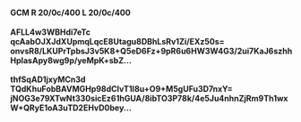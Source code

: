#### GCM R 20/0c/400 L 20/0c/400
**AFLL4w3WBHdi7eTc**<br/>**qcAabOJXJdXUpmqLqcE8Utagu8DBhLsRv1Zi/EXz50s=**<br/>**onvsR8/LKUPrTpbsJ3v5K8+Q5eD6Fz+9pR6u6HW3W4G3/2ui7KaJ6szhhHpIasApy8wg9p/yeMpK+sbZ...**<br/><br/>
**thfSqAD1jxyMCn3d**<br/>**TQdKhuFobBAVMGHp98dClvT1l8u+O9+M5gUFu3D7nxY=**<br/>**jNOG3e79XTwNt330sicEz61hGUA/8ibTO3P78k/4e5Ju4nhnZjRm9Th1wxW+QRyE1oA3uTD2EHvD0bey...**